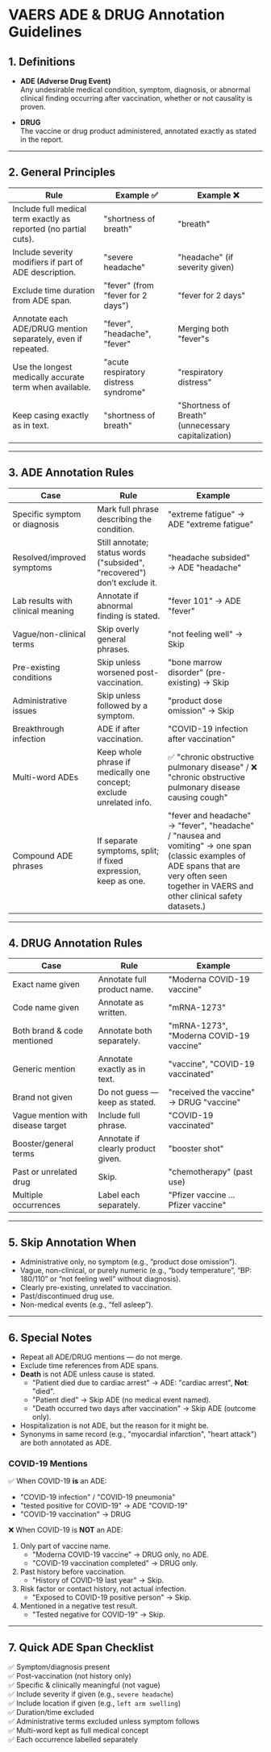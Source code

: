 # VAERS ADE & DRUG Annotation Guidelines 

## 1. Definitions

- **ADE (Adverse Drug Event)**  
  Any undesirable medical condition, symptom, diagnosis, or abnormal clinical finding occurring after vaccination, whether or not causality is proven.

- **DRUG**  
  The vaccine or drug product administered, annotated exactly as stated in the report.

---

## 2. General Principles

| Rule                                                             | Example ✅                            | Example ❌                                        |
|------------------------------------------------------------------|---------------------------------------|----------------------------------------------------|
| Include full medical term exactly as reported (no partial cuts). | "shortness of breath"                 | "breath"                                           |
| Include severity modifiers if part of ADE description.           | "severe headache"                     | "headache" (if severity given)                     |
| Exclude time duration from ADE span.                             | "fever" (from "fever for 2 days")     | "fever for 2 days"                                 |
| Annotate each ADE/DRUG mention separately, even if repeated.     | "fever", "headache", "fever"          | Merging both "fever"s                              |
| Use the longest medically accurate term when available.          | "acute respiratory distress syndrome" | "respiratory distress"                             |
| Keep casing exactly as in text.                                  | "shortness of breath"                 | "Shortness of Breath" (unnecessary capitalization) |

---

## 3. ADE Annotation Rules

| Case                              | Rule                                                                     | Example                                                                                             |
|-----------------------------------|--------------------------------------------------------------------------|-----------------------------------------------------------------------------------------------------|
| Specific symptom or diagnosis     | Mark full phrase describing the condition.                               | "extreme fatigue" → ADE "extreme fatigue"                                                           |
| Resolved/improved symptoms        | Still annotate; status words ("subsided", "recovered") don’t exclude it. | "headache subsided" → ADE "headache"                                                                |
| Lab results with clinical meaning | Annotate if abnormal finding is stated.                                  | "fever 101" → ADE "fever"                                                                           |
| Vague/non-clinical terms          | Skip overly general phrases.                                             | "not feeling well" → Skip                                                                           |
| Pre-existing conditions           | Skip unless worsened post-vaccination.                                   | "bone marrow disorder" (pre-existing) → Skip                                                        |
| Administrative issues             | Skip unless followed by a symptom.                                       | "product dose omission" → Skip                                                                      |
| Breakthrough infection            | ADE if after vaccination.                                                | "COVID-19 infection after vaccination"                                                              |
| Multi-word ADEs                   | Keep whole phrase if medically one concept; exclude unrelated info.      | ✅ "chronic obstructive pulmonary disease" / ❌ "chronic obstructive pulmonary disease causing cough" |
| Compound ADE phrases              | If separate symptoms, split; if fixed expression, keep as one.           | "fever and headache" → "fever", "headache" / "nausea and vomiting" → one span (classic examples of ADE spans that are very often seen together in VAERS and other clinical safety datasets.)                       |

---

## 4. DRUG Annotation Rules

| Case                              | Rule                               | Example                                 |
|-----------------------------------|------------------------------------|-----------------------------------------|
| Exact name given                  | Annotate full product name.        | "Moderna COVID-19 vaccine"              |
| Code name given                   | Annotate as written.               | "mRNA-1273"                             |
| Both brand & code mentioned       | Annotate both separately.          | "mRNA-1273", "Moderna COVID-19 vaccine" |
| Generic mention                   | Annotate exactly as in text.       | "vaccine", "COVID-19 vaccinated"        |
| Brand not given                   | Do not guess — keep as stated.     | "received the vaccine" → DRUG "vaccine" |
| Vague mention with disease target | Include full phrase.               | "COVID-19 vaccinated"                   |
| Booster/general terms             | Annotate if clearly product given. | "booster shot"                          |
| Past or unrelated drug            | Skip.                              | "chemotherapy" (past use)               |
| Multiple occurrences              | Label each separately.             | "Pfizer vaccine ... Pfizer vaccine"     |

---

## 5. Skip Annotation When

- Administrative only, no symptom (e.g., “product dose omission”).
- Vague, non-clinical, or purely numeric (e.g., “body temperature”, “BP: 180/110” or “not feeling well” without diagnosis).
- Clearly pre-existing, unrelated to vaccination.
- Past/discontinued drug use.
- Non-medical events (e.g., “fell asleep”).

---

## 6. Special Notes

- Repeat all ADE/DRUG mentions — do not merge.
- Exclude time references from ADE spans.
- **Death** is not ADE unless cause is stated.  
  - "Patient died due to cardiac arrest" → ADE: "cardiac arrest", **Not**: "died".
  - "Patient died" → Skip ADE (no medical event named).
  - "Death occurred two days after vaccination" → Skip ADE (outcome only).
- Hospitalization is not ADE, but the reason for it might be.
- Synonyms in same record (e.g., "myocardial infarction", "heart attack") are both annotated as ADE.

### COVID-19 Mentions

✅ When COVID-19 **is** an ADE:  
- "COVID-19 infection" / "COVID-19 pneumonia"  
- "tested positive for COVID-19" → ADE "COVID-19"  
- "COVID-19 vaccination" → DRUG

❌ When COVID-19 is **NOT** an ADE:  
1. Only part of vaccine name.  
   - "Moderna COVID-19 vaccine" → DRUG only, no ADE.  
   - "COVID-19 vaccination completed" → DRUG only.
2. Past history before vaccination.  
   - "History of COVID-19 last year" → Skip.
3. Risk factor or contact history, not actual infection.  
   - "Exposed to COVID-19 positive person" → Skip.
4. Mentioned in a negative test result.  
   - "Tested negative for COVID-19" → Skip.

---

## 7. Quick ADE Span Checklist

✅ Symptom/diagnosis present  
✅ Post-vaccination (not history only)  
✅ Specific & clinically meaningful (not vague)  
✅ Include severity if given (e.g., `severe headache`)  
✅ Include location if given (e.g., `left arm swelling`)  
✅ Duration/time excluded  
✅ Administrative terms excluded unless symptom follows  
✅ Multi-word kept as full medical concept  
✅ Each occurrence labelled separately  

